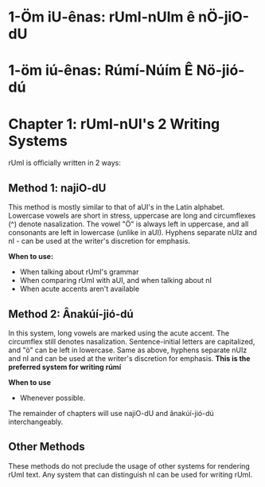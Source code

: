 # 1-Öm iU-ênas: rUmI-nUIm ê nÖ-jiO-dU
# 1-öm iú-ênas: Rúmí-Núím Ê Nö-jió-dú
# Chapter 1: rUmI-nUI's 2 Writing Systems

rUmI is officially written in 2 ways:

## Method 1: najiO-dU

This method is mostly similar to that of aUI's in the Latin alphabet. Lowercase vowels are short in stress, uppercase are long and circumflexes (^) denote nasalization. The vowel "Ö" is always left in uppercase, and all consonants are left in lowercase (unlike in aUI). 
Hyphens separate nUIz and nI - can be used at the writer's discretion for emphasis.


**When to use:**

* When talking about rUmI's grammar
* When comparing rUmI with aUI, and when talking about nI
* When acute accents aren't available

## Method 2: Ânakúí-jió-dú

In this system, long vowels are marked using the acute accent. The circumflex still denotes nasalization. Sentence-initial letters are capitalized, and "ö" can be left in lowercase. Same as above, hyphens separate nUIz and nI and can be used at the writer's discretion for emphasis.
**This is the preferred system for writing rúmí**

**When to use**

* Whenever possible.

The remainder of chapters will use najiO-dU and ânakúí-jió-dú interchangeably. 

## Other Methods

These methods do not preclude the usage of other systems for rendering rUmI text. Any system that can distinguish nI can be used for writing rUmI.
